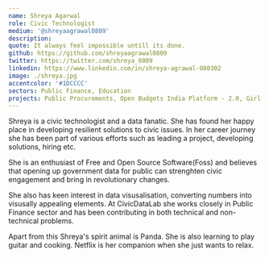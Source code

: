 ```yaml
---
name: Shreya Agarwal
role: Civic Technologist
medium: '@shreyaagrawal0809'
description:
quote: It always feel impossible untill its done.
github: https://github.com/shreyaagrawal0809
twitter: https://twitter.com/shreya_0809
linkedin: https://www.linkedin.com/in/shreya-agrawal-080302
image: ./shreya.jpg
accentcolor: '#1DCCCC'
sectors: Public Finance, Education
projects: Public Procurements, Open Budgets India Platform - 2.0, Girl Education and Spending Tracker, The State of FOSS in India Report
---
```


Shreya is a civic technologist and a data fanatic. She has found her happy place in developing resilient solutions to civic issues. In her career journey she has been part of various efforts such as leading a project, developing solutions, hiring etc.

She is an enthusiast of Free and Open Source Software(Foss) and believes that opening up government data for public can strenghten civic engagement and bring in revolutionary changes.

She also has keen interest in data visusalisation, converting numbers into visusally appealing elements. At CivicDataLab she works closely in Public Finance sector and has been contributing in both technical and non-technical problems.

Apart from this Shreya's spirit animal is Panda. She is also learning to play guitar and cooking. Netflix is her companion when she just wants to relax.
